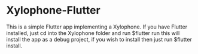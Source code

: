 # Xylophone-Flutter
This is a simple Flutter app implementing a Xylophone.
If you have Flutter installed, just cd into the Xylophone folder and run $flutter run this will install the app as a debug project, 
if you wish to install then just run $flutter install.
